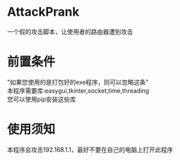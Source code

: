 # AttackPrank
一个假的攻击脚本，让使用者的路由器遭到攻击
# 前置条件
"如果您使用的是打包好的exe程序，则可以忽略这条" <br/>
本程序需要库:easygui,tkinter,socket,time,threading <br/>
您可以使用pip安装这些库
# 使用须知
本程序会攻击192.168.1.1，最好不要在自己的电脑上打开此程序
